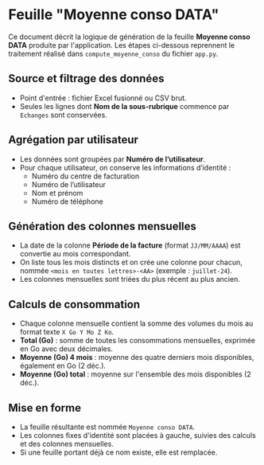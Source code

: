 # Feuille "Moyenne conso DATA"

Ce document décrit la logique de génération de la feuille **Moyenne conso DATA**
produite par l'application. Les étapes ci-dessous reprennent le traitement
réalisé dans `compute_moyenne_conso` du fichier `app.py`.

## Source et filtrage des données

- Point d'entrée : fichier Excel fusionné ou CSV brut.
- Seules les lignes dont **Nom de la sous-rubrique** commence par `Echanges`
  sont conservées.

## Agrégation par utilisateur

- Les données sont groupées par **Numéro de l’utilisateur**.
- Pour chaque utilisateur, on conserve les informations d’identité :
  - Numéro du centre de facturation
  - Numéro de l’utilisateur
  - Nom et prénom
  - Numéro de téléphone

## Génération des colonnes mensuelles

- La date de la colonne **Période de la facture** (format `JJ/MM/AAAA`) est
  convertie au mois correspondant.
- On liste tous les mois distincts et on crée une colonne pour chacun, nommée
  `<mois en toutes lettres>-<AA>` (exemple : `juillet-24`).
- Les colonnes mensuelles sont triées du plus récent au plus ancien.

## Calculs de consommation

- Chaque colonne mensuelle contient la somme des volumes du mois au format
  texte `X Go Y Mo Z Ko`.
- **Total (Go)** : somme de toutes les consommations mensuelles, exprimée en Go
  avec deux décimales.
- **Moyenne (Go) 4 mois** : moyenne des quatre derniers mois disponibles,
  également en Go (2 déc.).
- **Moyenne (Go) total** : moyenne sur l'ensemble des mois disponibles (2 déc.).

## Mise en forme

- La feuille résultante est nommée `Moyenne conso DATA`.
- Les colonnes fixes d'identité sont placées à gauche, suivies des calculs et des
  colonnes mensuelles.
- Si une feuille portant déjà ce nom existe, elle est remplacée.
